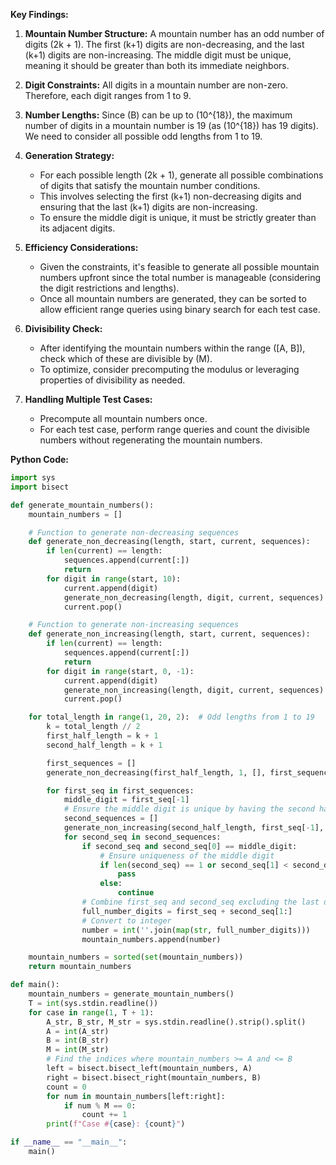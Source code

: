 **Key Findings:**

1. **Mountain Number Structure:** A mountain number has an odd number of digits \(2k + 1\). The first \(k+1\) digits are non-decreasing, and the last \(k+1\) digits are non-increasing. The middle digit must be unique, meaning it should be greater than both its immediate neighbors.

2. **Digit Constraints:** All digits in a mountain number are non-zero. Therefore, each digit ranges from 1 to 9.

3. **Number Lengths:** Since \(B\) can be up to \(10^{18}\), the maximum number of digits in a mountain number is 19 (as \(10^{18}\) has 19 digits). We need to consider all possible odd lengths from 1 to 19.

4. **Generation Strategy:** 
   - For each possible length \(2k + 1\), generate all possible combinations of digits that satisfy the mountain number conditions.
   - This involves selecting the first \(k+1\) non-decreasing digits and ensuring that the last \(k+1\) digits are non-increasing.
   - To ensure the middle digit is unique, it must be strictly greater than its adjacent digits.

5. **Efficiency Considerations:** 
   - Given the constraints, it's feasible to generate all possible mountain numbers upfront since the total number is manageable (considering the digit restrictions and lengths).
   - Once all mountain numbers are generated, they can be sorted to allow efficient range queries using binary search for each test case.

6. **Divisibility Check:** 
   - After identifying the mountain numbers within the range \([A, B]\), check which of these are divisible by \(M\).
   - To optimize, consider precomputing the modulus or leveraging properties of divisibility as needed.

7. **Handling Multiple Test Cases:** 
   - Precompute all mountain numbers once.
   - For each test case, perform range queries and count the divisible numbers without regenerating the mountain numbers.

**Python Code:**

```python
import sys
import bisect

def generate_mountain_numbers():
    mountain_numbers = []

    # Function to generate non-decreasing sequences
    def generate_non_decreasing(length, start, current, sequences):
        if len(current) == length:
            sequences.append(current[:])
            return
        for digit in range(start, 10):
            current.append(digit)
            generate_non_decreasing(length, digit, current, sequences)
            current.pop()

    # Function to generate non-increasing sequences
    def generate_non_increasing(length, start, current, sequences):
        if len(current) == length:
            sequences.append(current[:])
            return
        for digit in range(start, 0, -1):
            current.append(digit)
            generate_non_increasing(length, digit, current, sequences)
            current.pop()

    for total_length in range(1, 20, 2):  # Odd lengths from 1 to 19
        k = total_length // 2
        first_half_length = k + 1
        second_half_length = k + 1

        first_sequences = []
        generate_non_decreasing(first_half_length, 1, [], first_sequences)

        for first_seq in first_sequences:
            middle_digit = first_seq[-1]
            # Ensure the middle digit is unique by having the second half start strictly less than middle_digit
            second_sequences = []
            generate_non_increasing(second_half_length, first_seq[-1], [], second_sequences)
            for second_seq in second_sequences:
                if second_seq and second_seq[0] == middle_digit:
                    # Ensure uniqueness of the middle digit
                    if len(second_seq) == 1 or second_seq[1] < second_digit := second_seq[0]:
                        pass
                    else:
                        continue
                # Combine first_seq and second_seq excluding the last digit of first_seq to avoid duplication
                full_number_digits = first_seq + second_seq[1:]
                # Convert to integer
                number = int(''.join(map(str, full_number_digits)))
                mountain_numbers.append(number)

    mountain_numbers = sorted(set(mountain_numbers))
    return mountain_numbers

def main():
    mountain_numbers = generate_mountain_numbers()
    T = int(sys.stdin.readline())
    for case in range(1, T + 1):
        A_str, B_str, M_str = sys.stdin.readline().strip().split()
        A = int(A_str)
        B = int(B_str)
        M = int(M_str)
        # Find the indices where mountain_numbers >= A and <= B
        left = bisect.bisect_left(mountain_numbers, A)
        right = bisect.bisect_right(mountain_numbers, B)
        count = 0
        for num in mountain_numbers[left:right]:
            if num % M == 0:
                count += 1
        print(f"Case #{case}: {count}")

if __name__ == "__main__":
    main()
```
